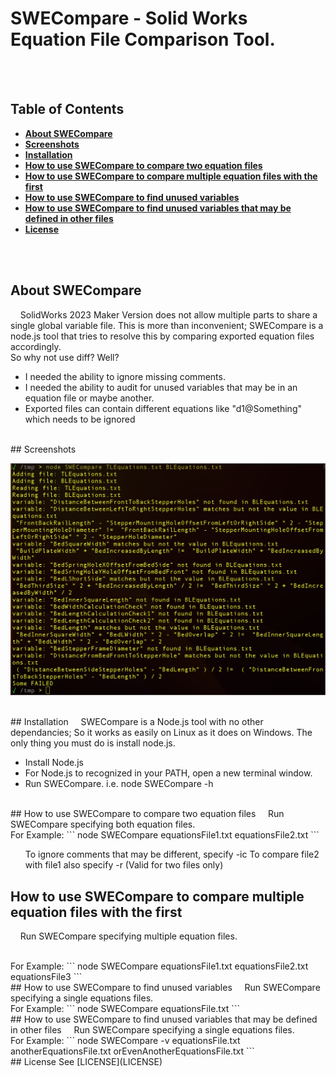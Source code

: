 # SWECompare - Solid Works Equation File Comparison Tool.
<base _target="_self">

<BR><BR>
## Table of Contents
* [**About SWECompare**](#about-swecompare)
* [**Screenshots**](#screenshots)
* [**Installation**](#installation)
* [**How to use SWECompare to compare two equation files**](#how-to-use-swecompare-to-compare-two-equation-files)
* [**How to use SWECompare to compare multiple equation files with the first**](#how-to-use-swecompare-to-compare-multiple-equation-files-with-the-first)
* [**How to use SWECompare to find unused variables**](#how-to-use-swecompare-to-find-unused-variables)
* [**How to use SWECompare to find unused variables that may be defined in other files**](#how-to-use-swecompare-to-find-unused-variables-that-may-be-defined-in-other-files)
* [**License**](#license)

<BR><BR>
## About SWECompare
&nbsp;&nbsp;&nbsp; SolidWorks 2023 Maker Version does not allow multiple parts to share a single global variable file. This is more than inconvenient; SWECompare is a node.js tool that tries to resolve this by comparing exported equation files accordingly.<BR>
So why not use diff? Well?<BR>
<UL>
<LI> I needed the ability to ignore missing comments.</LI>
<LI> I needed the ability to audit for unused variables that may be in an equation file or maybe another.</LI>
<LI> Exported files can contain different equations like "d1@Something" which needs to be ignored</LI>
</UL>

<BR>
## Screenshots
<p ALIGN="center">
  <IMG SRC="screenshots/SWECompare_screenshot1.png">
</p>

<BR>
## Installation
&nbsp;&nbsp;&nbsp; SWECompare is a Node.js tool with no other dependancies; So it works as easily on Linux as it does on Windows. The only thing you must do is install node.js.<BR>

<UL>
<LI> Install Node.js
<LI> For Node.js to recognized in your PATH, open a new terminal window.
<LI> Run SWECompare. i.e. node SWECompare -h
</UL>

<BR>
## How to use SWECompare to compare two equation files
&nbsp;&nbsp;&nbsp; Run SWECompare specifying both equation files.

<BR>
For Example:
```
   node SWECompare equationsFile1.txt equationsFile2.txt
```
<UL>
</LI>To ignore comments that may be different, specify -ic
</LI>To compare file2 with file1 also specify -r (Valid for two files only)
</UL>

## How to use SWECompare to compare multiple equation files with the first
&nbsp;&nbsp;&nbsp; Run SWECompare specifying multiple equation files.

<BR>
For Example:
```
   node SWECompare equationsFile1.txt equationsFile2.txt equationsFile3
```
<BR>
## How to use SWECompare to find unused variables
&nbsp;&nbsp;&nbsp; Run SWECompare specifying a single equations files.

<BR>
For Example:
```
   node SWECompare equationsFile.txt
```

<BR>
## How to use SWECompare to find unused variables that may be defined in other files
&nbsp;&nbsp;&nbsp; Run SWECompare specifying a single equations files.

<BR>
For Example:
```
   node SWECompare -v equationsFile.txt anotherEquationsFile.txt orEvenAnotherEquationsFile.txt
```

<BR>
## License
See [LICENSE](LICENSE)



<!---
Link References (Not Local)
-->

[ztalbot2000]:https://github.com/ztalbot2000

